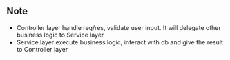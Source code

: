 ## Note

-   Controller layer handle req/res, validate user input. It will delegate other business logic to Service layer
-   Service layer execute business logic, interact with db and give the result to Controller layer
